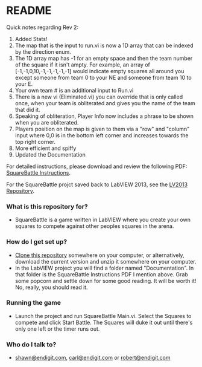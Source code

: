 # README #
Quick notes regarding Rev 2:

1. Added Stats!
2. The map that is the input to run.vi is now a 1D array that can be indexed by the direction enum.
3. The 1D array map has -1 for an empty space and then the team number of the square if it isn't ampty. For example, an array of [-1,-1,0,10,-1,-1,-1,-1,-1] would indicate empty squares all around you except someone from team 0 to your NE and someone from team 10 to your E.
4. Your own team # is an additional input to Run.vi
5. There is a new vi (Eliminated.vi) you can override that is only called once, when your team is obliterated and gives you the name of the team that did it.
6. Speaking of obliteration, Player Info now includes a phrase to be shown when you are obliterated.
7. Players position on the map is given to them via a "row" and "column" input where 0,0 is in the bottom left corner and increases towards the top right corner.
8. More efficient and spiffy
9. Updated the Documentation

For detailed instructions, please download and review the following PDF: 
[SquareBattle Instructions](Documents/SquareBattle_Instructions.pdf).

For the SquareBattle projct saved back to LabVIEW 2013, see the [LV2013 Repository](https://bitbucket.org/endigit/squarebattle-lv2013).
### What is this repository for? ###

* SquareBattle is a game written in LabVIEW where you create your own squares to compete against other peoples squares in the arena.


### How do I get set up? ###

* [Clone this repository](https://confluence.atlassian.com/display/BITBUCKET/Bitbucket+101) somewhere on your computer, or alternatively, download the current version and unzip it somewhere on your computer.
* In the LabVIEW project you will find a folder named "Documentation". In that folder is the SquareBattle Instructions PDF I mention above. Grab some popcorn and settle down for some good reading. It will be worth it! No, really, you should read it.

### Running the game ###

* Launch the project and run SquareBattle Main.vi. Select the Squares to compete and click Start Battle. The Squares will duke it out until there's only one left or the timer runs out.

### Who do I talk to? ###


* shawn@endigit.com, carl@endigit.com or robert@endigit.com